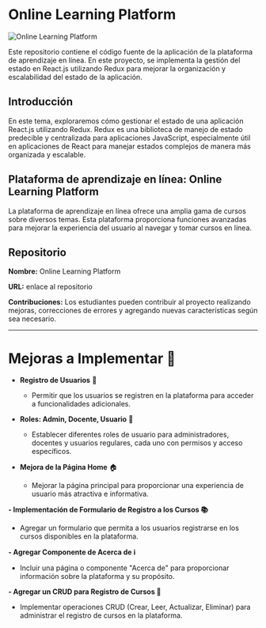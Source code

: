# Online Learning Platform

![Online Learning Platform](img/image.png)

Este repositorio contiene el código fuente de la aplicación de la plataforma de aprendizaje en línea. En este proyecto, se implementa la gestión del estado en React.js utilizando Redux para mejorar la organización y escalabilidad del estado de la aplicación.

## Introducción

En este tema, exploraremos cómo gestionar el estado de una aplicación React.js utilizando Redux. Redux es una biblioteca de manejo de estado predecible y centralizada para aplicaciones JavaScript, especialmente útil en aplicaciones de React para manejar estados complejos de manera más organizada y escalable.

## Plataforma de aprendizaje en línea: Online Learning Platform

La plataforma de aprendizaje en línea ofrece una amplia gama de cursos sobre diversos temas. Esta plataforma proporciona funciones avanzadas para mejorar la experiencia del usuario al navegar y tomar cursos en línea.

## Repositorio

**Nombre:** Online Learning Platform
    
**URL:** enlace al repositorio

**Contribuciones:** Los estudiantes pueden contribuir al proyecto realizando mejoras, correcciones de errores y agregando nuevas características según sea necesario.

---

# Mejoras a Implementar 🚀

- **Registro de Usuarios** 📝
  - Permitir que los usuarios se registren en la plataforma para acceder a funcionalidades adicionales.

- **Roles: Admin, Docente, Usuario** 👥
  - Establecer diferentes roles de usuario para administradores, docentes y usuarios regulares, cada uno con permisos y acceso específicos.

- **Mejora de la Página Home** 🏠
  - Mejorar la página principal para proporcionar una experiencia de usuario más atractiva e informativa.

**- Implementación de Formulario de Registro a los Cursos 📚**
  - Agregar un formulario que permita a los usuarios registrarse en los cursos disponibles en la plataforma.

**- Agregar Componente de Acerca de ℹ️**
  - Incluir una página o componente "Acerca de" para proporcionar información sobre la plataforma y su propósito.

**- Agregar un CRUD para Registro de Cursos 🔧**
  - Implementar operaciones CRUD (Crear, Leer, Actualizar, Eliminar) para administrar el registro de cursos en la plataforma.